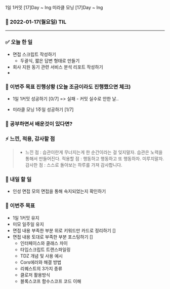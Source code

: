 1일 1커밋 [17]Day ~ Ing
미라클 모닝 [17]Day ~ Ing

### 📆 2022-01-17(월요일) TIL

---

### ✅ 오늘 한 일

- 면접 스크립트 작성하기
  - 두괄식, 짧은 답변 형태로 만들기
- 회사 지원 동기 관련 서비스 분석 리포트 작성하기
-

### 🐎 이번주 목표 진행상황 (오늘 조금이라도 진행했으면 체크)

- 1일 1커밋 성공하기 [0/7] => 실패 - 커밋 실수로 안한 날..

- 미라클 모닝 1주일 성공하기 [1/7]

### 🤔 공부하면서 배운것이 있다면?

### ⚡ 느낀, 적용, 감사할 점

> - 느낀 점 : 습관이란게 무너지는게 한 순간이라는 걸 잊지말자. 습관은 노력을 통해서 만들어진다.
>   적용할 점 : 행동하고 행동하고 또 행동하자. 미루지말자.
>   감사한 점 : 스스로 돌아보는 하루를 가져 감사합니다.

### 🚀 내일 할 일

- 인성 면접 모의 면접을 통해 숙지되었는지 확인하기

### 🎯 이번주 목표

- 1일 1커밋 유지
- 미모 일주일 유지
- 면접 내용 부족한 부분 위로 키워드만 카드로 정리하기 []
- 면접 내용 토대로 부족한 부분 포스팅하기 []
  - 인터페이스와 클래스 차이
  - 타입스크립트 트랜스파일링
  - TDZ 개념 및 사용 예시
  - Cors에러와 해결 방법
  - 리퀘스트의 3가지 종류
  - 클로저 활용방식
  - 블록스코프 함수스코프 코드 이해
